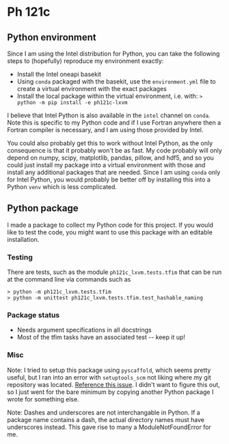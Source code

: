 # Ph 121c

## Python environment

Since I am using the Intel distribution for Python, you can take the following 
steps to (hopefully) reproduce my environment exactly:

- Install the Intel oneapi basekit
- Using `conda` packaged with the basekit, use the `environment.yml` file to
create a virtual environment with the exact packages
- Install the local package within the virtual environment, i.e. with:
`> python -m pip install -e ph121c-lxvm`

I believe that Intel Python is also available in the `intel` channel on `conda`.
Note this is specific to my Python code and if I use Fortran anywhere then
a Fortran compiler is necessary, and I am using those provided by Intel.

You could also probably get this to work without Intel Python, as the only
consequence is that it probably won't be as fast.
My code probably will only depend on numpy, scipy, matplotlib, pandas, pillow,
and hdf5, and so you could just install my package into a virtual
environment with those and install any additional packages that are needed.
Since I am using `conda` only for Intel Python, you would probably be better
off by installing this into a Python `venv` which is less complicated.

## Python package

I made a package to collect my Python code for this project.
If you would like to test the code, you might want to use this package with an 
editable installation.

### Testing

There are tests, such as the module `ph121c_lxvm.tests.tfim` that can be
run at the command line via commands such as 
```
> python -m ph121c_lxvm.tests.tfim
> python -m unittest ph121c_lxvm.tests.tfim.test_hashable_naming
```

### Package status
- Needs argument specifications in all docstrings
- Most of the tfim tasks have an associated test -- keep it up!

### Misc

Note: I tried to setup this package using `pyscaffold`, which seems pretty 
useful, but I ran into an error with `setuptools_scm` not liking where my
git repository was located.
[Reference this issue](https://github.com/pypa/setuptools_scm/issues/278).
I didn't want to figure this out, so I just went for the bare minimum by
copying another Python package I wrote for something else.

Note: Dashes and underscores are not interchangable in Python.
If a package name contains a dash, the actual directory names must have
underscores instead.
This gave rise to many a ModuleNotFoundError for me.
